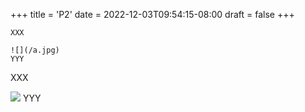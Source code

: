 +++
title = 'P2'
date = 2022-12-03T09:54:15-08:00
draft = false
+++

```text
XXX

![](/a.jpg)
YYY
```

XXX

![](/a.jpg)
YYY
